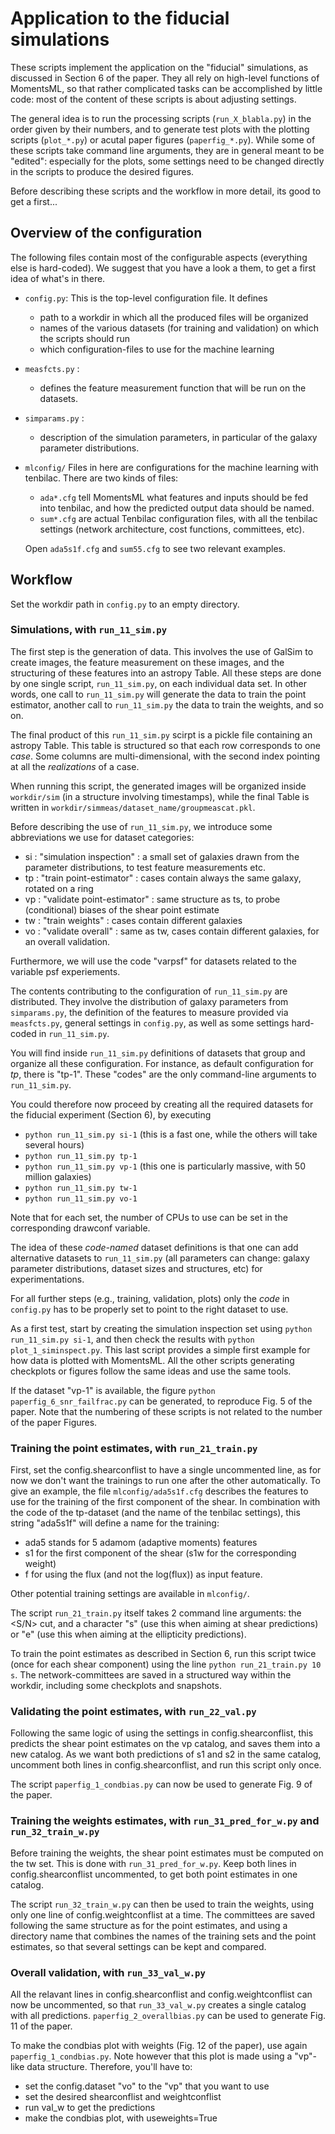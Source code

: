 Application to the fiducial simulations
=======================================

These scripts implement the application on the "fiducial" simulations, as discussed in Section 6 of the paper.
They all rely on high-level functions of MomentsML, so that rather complicated tasks can be accomplished by little code: most of the content of these scripts is about adjusting settings. 

The general idea is to run the processing scripts (``run_X_blabla.py``) in the order given by their numbers, and to generate test plots with the plotting scripts (``plot_*.py``) or acutal paper figures (``paperfig_*.py``).
While some of these scripts take command line arguments, they are in general meant to be "edited": especially for the plots, some settings need to be changed directly in the scripts to produce the desired figures.

Before describing these scripts and the workflow in more detail, its good to get a first...


Overview of the configuration
-----------------------------

The following files contain most of the configurable aspects (everything else is hard-coded). We suggest that you have a look a them, to get a first idea of what's in there.

  - ``config.py``:
  	This is the top-level configuration file. It defines
  	- path to a workdir in which all the produced files will be organized
	- names of the various datasets (for training and validation) on which the scripts should run
	- which configuration-files to use for the machine learning


  - ``measfcts.py`` :
    - defines the feature measurement function that will be run on the datasets. 
	
  - ``simparams.py`` :
    - description of the simulation parameters, in particular of the galaxy parameter distributions.
	 
  - ``mlconfig/``
  	Files in here are configurations for the machine learning with tenbilac.
	There are two kinds of files:
	- ``ada*.cfg`` tell MomentsML what features and inputs should be fed into tenbilac, and how the predicted output data should be named.
	- ``sum*.cfg`` are actual Tenbilac configuration files, with all the tenbilac settings (network architecture, cost functions, committees, etc).
	
	Open ``ada5s1f.cfg`` and ``sum55.cfg`` to see two relevant examples.


Workflow
--------

Set the workdir path in ``config.py`` to an empty directory.


### Simulations, with ``run_11_sim.py``

The first step is the generation of data. This involves the use of GalSim to create images, the feature measurement on these images, and the structuring of these features into an astropy Table. All these steps are done by one single script, ``run_11_sim.py``, on each individual data set. In other words, one call to ``run_11_sim.py`` will generate the data to train the point estimator, another call to ``run_11_sim.py`` the data to train the weights, and so on.

The final product of this ``run_11_sim.py`` scirpt is a pickle file containing an astropy Table. This table is structured so that each row corresponds to one _case_. Some columns are multi-dimensional, with the second index pointing at all the _realizations_ of a case. 

When running this script, the generated images will be organized inside ``workdir/sim`` (in a structure involving timestamps), while the final Table is written in ``workdir/simmeas/dataset_name/groupmeascat.pkl``.

Before describing the use of ``run_11_sim.py``, we introduce some abbreviations we use for dataset categories:

  * si : "simulation inspection" : a small set of galaxies drawn from the parameter distributions, to test feature measurements etc.
  * tp : "train point-estimator" : cases contain always the same galaxy, rotated on a ring
  * vp : "validate point-estimator" : same structure as ts, to probe (conditional) biases of the shear point estimate
  * tw : "train weights" : cases contain different galaxies
  * vo : "validate overall" : same as tw, cases contain different galaxies, for an overall validation.

Furthermore, we will use the code "varpsf" for datasets related to the variable psf experiements.


The contents contributing to the configuration of ``run_11_sim.py`` are distributed. They involve the distribution of galaxy parameters from ``simparams.py``, the definition of the features to measure provided via ``measfcts.py``, general settings in ``config.py``, as well as some settings hard-coded in ``run_11_sim.py``.

You will find inside ``run_11_sim.py`` definitions of datasets that group and organize all these configuration.
For instance, as default configuration for _tp_, there is "tp-1".
These "codes" are the only command-line arguments to ``run_11_sim.py``.

You could therefore now proceed by creating all the required datasets for the fiducial experiment (Section 6), by executing

  * ``python run_11_sim.py si-1`` (this is a fast one, while the others will take several hours)
  * ``python run_11_sim.py tp-1``
  * ``python run_11_sim.py vp-1`` (this one is particularly massive, with 50 million galaxies)
  * ``python run_11_sim.py tw-1``
  * ``python run_11_sim.py vo-1``

Note that for each set, the number of CPUs to use can be set in the corresponding drawconf variable.

The idea of these _code-named_ dataset definitions is that one can add alternative datasets to ``run_11_sim.py`` (all parameters can change: galaxy parameter distributions, dataset sizes and structures, etc) for experimentations.

For all further steps (e.g., training, validation, plots) only the _code_ in ``config.py`` has to be properly set to point to the right dataset to use.

As a first test, start by creating the simulation inspection set using ``python run_11_sim.py si-1``, and then check the results with ``python plot_1_siminspect.py``. This last script provides a simple first example for how data is plotted with MomentsML. All the other scripts generating checkplots or figures follow the same ideas and use the same tools.

If the dataset "vp-1" is available, the figure ``python paperfig_6_snr_failfrac.py`` can be generated, to reproduce Fig. 5 of the paper. Note that the numbering of these scripts is not related to the number of the paper Figures.

### Training the point estimates, with ``run_21_train.py``

First, set the config.shearconflist to have a single uncommented line, as for now we don't want the trainings to run one after the other automatically.
To give an example, the file ``mlconfig/ada5s1f.cfg`` describes the features to use for the training of the first component of the shear. In combination with the code of the tp-dataset (and the name of the tenbilac settings), this string "ada5s1f" will define a name for the training:

  * ada5 stands for 5 adamom (adaptive moments) features
  * s1 for the first component of the shear (s1w for the corresponding weight)
  * f for using the flux (and not the log(flux)) as input feature.
  
Other potential training settings are available in ``mlconfig/``.

The script ``run_21_train.py`` itself takes 2 command line arguments: the <S/N> cut, and a character "s" (use this when aiming at shear predictions) or "e" (use this when aiming at the ellipticity predictions).

To train the point estimates as described in Section 6, run this script twice (once for each shear component) using the line ``python run_21_train.py 10 s``.
The network-committees are saved in a structured way within the workdir, including some checkplots and snapshots.


### Validating the point estimates, with ``run_22_val.py``

Following the same logic of using the settings in config.shearconflist, this predicts the shear point estimates on the vp catalog, and saves them into a new catalog.
As we want both predictions of s1 and s2 in the same catalog, uncomment both lines in config.shearconflist, and run this script only once.

The script ``paperfig_1_condbias.py`` can now be used to generate Fig. 9 of the paper.


### Training the weights estimates, with ``run_31_pred_for_w.py`` and ``run_32_train_w.py``

Before training the weights, the shear point estimates must be computed on the tw set.
This is done with ``run_31_pred_for_w.py``. Keep both lines in config.shearconflist uncommented, to get both point estimates in one catalog.

The script ``run_32_train_w.py`` can then be used to train the weights, using only one line of config.weightconflist at a time.
The committees are saved following the same structure as for the point estimates, and using a directory name that combines the names of the training sets and the point estimates, so that several settings can be kept and compared.


### Overall validation, with ``run_33_val_w.py``

All the relavant lines in config.shearconflist and config.weightconflist can now be uncommented, so that  ``run_33_val_w.py`` creates a single catalog with all predictions. ``paperfig_2_overallbias.py`` can be used to generate Fig. 11 of the paper.


To make the condbias plot with weights (Fig. 12 of the paper), use again ``paperfig_1_condbias.py``. Note however that this plot is made using a "vp"-like data structure. Therefore, you'll have to:

  - set the config.dataset "vo" to the "vp" that you want to use
  - set the desired shearconflist and weightconflist
  - run val_w to get the predictions
  - make the condbias plot, with useweights=True





